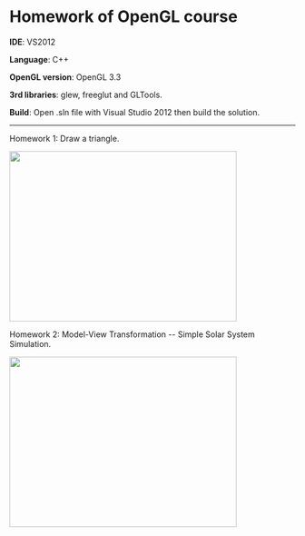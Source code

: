 # Homework of OpenGL course

**IDE**: VS2012  

**Language**: C++
  
**OpenGL version**: OpenGL 3.3  

**3rd libraries**: glew, freeglut and GLTools. 

**Build**: Open .sln file with Visual Studio 2012 then build the solution.

---

Homework 1: Draw a triangle.

<img src="https://raw.githubusercontent.com/insaneyilin/opengl2015/master/21451088桂义林/OpenGL_HW1/hw1_screenshot.png" width="400" height="300">

<br />

Homework 2: Model-View Transformation -- Simple Solar System Simulation.

<img src="https://raw.githubusercontent.com/insaneyilin/opengl2015/master/21451088桂义林/OpenGL_HW2/hw2_screenshot.gif" width="400" height="300">
